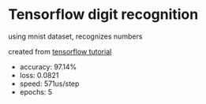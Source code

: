 # Tensorflow digit recognition
using mnist dataset, recognizes numbers

created from [tensorflow tutorial](https://www.tensorflow.org/tutorials/quickstart/beginner)

- accuracy: 97.14%
- loss: 0.0821
- speed: 571us/step
- epochs: 5

